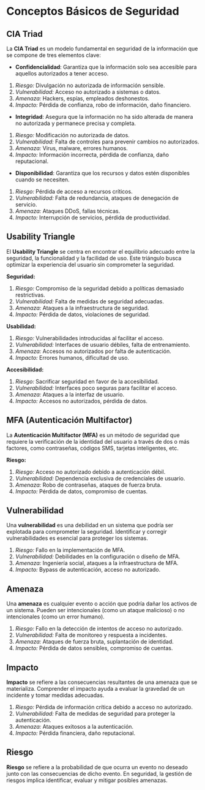 # Conceptos Básicos de Seguridad

## CIA Triad

La **CIA Triad** es un modelo fundamental en seguridad de la información que se compone de tres elementos clave:

- **Confidencialidad**: Garantiza que la información solo sea accesible para aquellos autorizados a tener acceso.

1. *Riesgo:* Divulgación no autorizada de información sensible.
2. *Vulnerabilidad:* Acceso no autorizado a sistemas o datos.
3.  *Amenaza:* Hackers, espías, empleados deshonestos.
4. *Impacto:* Pérdida de confianza, robo de información, daño financiero.


- **Integridad**: Asegura que la información no ha sido alterada de manera no autorizada y permanece precisa y completa.

1.  *Riesgo:* Modificación no autorizada de datos.
2. *Vulnerabilidad:* Falta de controles para prevenir cambios no autorizados.
3.  *Amenaza:* Virus, malware, errores humanos.
4.  *Impacto:* Información incorrecta, pérdida de confianza, daño reputacional.


- **Disponibilidad**: Garantiza que los recursos y datos estén disponibles cuando se necesiten.

1. *Riesgo:* Pérdida de acceso a recursos críticos.
2. *Vulnerabilidad:* Falta de redundancia, ataques de denegación de servicio.
3. *Amenaza:* Ataques DDoS, fallas técnicas.
4. *Impacto:* Interrupción de servicios, pérdida de productividad.


## Usability Triangle

El **Usability Triangle** se centra en encontrar el equilibrio adecuado entre la seguridad, la funcionalidad y la facilidad de uso. Este triángulo busca optimizar la experiencia del usuario sin comprometer la seguridad.

**Seguridad:**
1. *Riesgo:* Compromiso de la seguridad debido a políticas demasiado restrictivas.
2. *Vulnerabilidad:* Falta de medidas de seguridad adecuadas.
3. *Amenaza:* Ataques a la infraestructura de seguridad.
4. *Impacto:* Pérdida de datos, violaciones de seguridad.

**Usabilidad:**
1. *Riesgo:* Vulnerabilidades introducidas al facilitar el acceso.
2. *Vulnerabilidad:* Interfaces de usuario débiles, falta de entrenamiento.
3. *Amenaza:* Accesos no autorizados por falta de autenticación.
4. *Impacto:* Errores humanos, dificultad de uso.

**Accesibilidad:**
1. *Riesgo:* Sacrificar seguridad en favor de la accesibilidad.
2. *Vulnerabilidad:* Interfaces poco seguras para facilitar el acceso.
3. *Amenaza:* Ataques a la interfaz de usuario.
4. *Impacto:* Accesos no autorizados, pérdida de datos.

## MFA (Autenticación Multifactor)

La **Autenticación Multifactor (MFA)** es un método de seguridad que requiere la verificación de la identidad del usuario a través de dos o más factores, como contraseñas, códigos SMS, tarjetas inteligentes, etc.

**Riesgo:**
1. *Riesgo:* Acceso no autorizado debido a autenticación débil.
2. *Vulnerabilidad:* Dependencia exclusiva de credenciales de usuario.
3. *Amenaza:* Robo de contraseñas, ataques de fuerza bruta.
4. *Impacto:* Pérdida de datos, compromiso de cuentas.

## Vulnerabilidad

Una **vulnerabilidad** es una debilidad en un sistema que podría ser explotada para comprometer la seguridad. Identificar y corregir vulnerabilidades es esencial para proteger los sistemas.

1. *Riesgo:* Fallo en la implementación de MFA.
2. *Vulnerabilidad:* Debilidades en la configuración o diseño de MFA.
3. *Amenaza:* Ingeniería social, ataques a la infraestructura de MFA.
4. *Impacto:* Bypass de autenticación, acceso no autorizado.

## Amenaza

Una **amenaza** es cualquier evento o acción que podría dañar los activos de un sistema. Pueden ser intencionales (como un ataque malicioso) o no intencionales (como un error humano).

1. *Riesgo:* Fallo en la detección de intentos de acceso no autorizado.
2. *Vulnerabilidad:* Falta de monitoreo y respuesta a incidentes.
3. *Amenaza:* Ataques de fuerza bruta, suplantación de identidad.
4. *Impacto:* Pérdida de datos sensibles, compromiso de cuentas.

## Impacto

**Impacto** se refiere a las consecuencias resultantes de una amenaza que se materializa. Comprender el impacto ayuda a evaluar la gravedad de un incidente y tomar medidas adecuadas.


1. *Riesgo:* Pérdida de información crítica debido a acceso no autorizado.
2. *Vulnerabilidad:* Falta de medidas de seguridad para proteger la autenticación.
3. *Amenaza:* Ataques exitosos a la autenticación.
4. *Impacto:* Pérdida financiera, daño reputacional.

## Riesgo

**Riesgo** se refiere a la probabilidad de que ocurra un evento no deseado junto con las consecuencias de dicho evento. En seguridad, la gestión de riesgos implica identificar, evaluar y mitigar posibles amenazas.